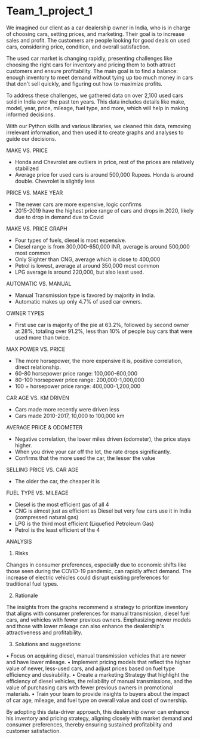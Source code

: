 # Team_1_project_1

We imagined our client as a car dealership owner in India, who is in charge of choosing cars, setting prices, and marketing. Their goal is to increase sales and profit. The customers are people looking for good deals on used cars, considering price, condition, and overall satisfaction.

The used car market is changing rapidly, presenting challenges like choosing the right cars for inventory and pricing them to both attract customers and ensure profitability. The main goal is to find a balance: enough inventory to meet demand without tying up too much money in cars that don't sell quickly, and figuring out how to maximize profits.

To address these challenges, we gathered data on over 2,100 used cars sold in India over the past ten years. This data includes details like make, model, year, price, mileage, fuel type, and more, which will help in making informed decisions.

With our Python skills and various libraries, we cleaned this data, removing irrelevant information, and then used it to create graphs and analyses to guide our decisions.

MAKE VS. PRICE 
* Honda and Chevrolet are outliers in price, rest of the prices are relatively stabilized
* Average price for used cars is around 500,000 Rupees. Honda is around double. Chevrolet is slightly less

PRICE VS. MAKE YEAR
* The newer cars are more expensive, logic confirms
* 2015-2019 have the highest price range of cars and drops in 2020, likely due to drop in demand due to Covid

MAKE VS. PRICE GRAPH
* Four types of fuels, diesel is most expensive.
* Diesel range is from 300,000-650,000 INR, average is around 500,000 most common
* Only Slighter than CNG, average which is close to 400,000
* Petrol is lowest, average at around 350,000 most common
* LPG average is around 220,000, but also least used.

AUTOMATIC VS. MANUAL
* Manual Transmission type is favored by majority in India.
* Automatic makes up only 4.7% of used car owners.

OWNER TYPES
* First use car is majority of the pie at 63.2%, followed by second owner at 28%, totaling over 91.2%, less than 10% of people buy cars that were used more than twice.

MAX POWER VS. PRICE
* The more horsepower, the more expensive it is, positive correlation, direct relationship.
* 60-80 horsepower price range: 100,000-600,000
* 80-100 horsepower price range: 200,000-1,000,000
* 100 + horsepower price range: 400,000-1,200,000

CAR AGE VS. KM DRIVEN
* Cars made more recently were driven less
* Cars made 2010-2017, 10,000 to 100,000 km

AVERAGE PRICE & ODOMETER
* Negative correlation, the lower miles driven (odometer), the price stays higher.
* When you drive your car off the lot, the rate drops significantly.
* Confirms that the more used the car, the lesser the value 

SELLING PRICE VS. CAR AGE
* The older the car, the cheaper it is 

FUEL TYPE VS. MILEAGE
* Diesel is the most efficient gas of all 4
* CNG is almost just as efficient as Diesel but very few cars use it in India (compressed natural gas)
* LPG is the third most efficient (Liquefied Petroleum Gas)
* Petrol is the least efficient of the 4

ANALYSIS

1)	Risks

Changes in consumer preferences, especially due to economic shifts like those seen during the COVID-19 pandemic, can rapidly affect demand.
The increase of electric vehicles could disrupt existing preferences for traditional fuel types.


2)	Rationale 

The insights from the graphs recommend a strategy to prioritize inventory that aligns with consumer preferences for manual transmission, diesel fuel cars, and vehicles with fewer previous owners. Emphasizing newer models and those with lower mileage can also enhance the dealership's attractiveness and profitability.

3)	Solutions and suggestions: 

•	Focus on acquiring diesel, manual transmission vehicles that are newer and have lower mileage.
•	Implement pricing models that reflect the higher value of newer, less-used cars, and adjust prices based on fuel type efficiency and desirability.
•	Create a marketing Strategy that highlight the efficiency of diesel vehicles, the reliability of manual transmissions, and the value of purchasing cars with fewer previous owners in promotional materials.
•	Train your team to provide insights to buyers about the impact of car age, mileage, and fuel type on overall value and cost of ownership.

By adopting this data-driver approach, this dealership owner can enhance his inventory and pricing strategy, aligning closely with market demand and consumer preferences, thereby ensuring sustained profitability and customer satisfaction.

  

